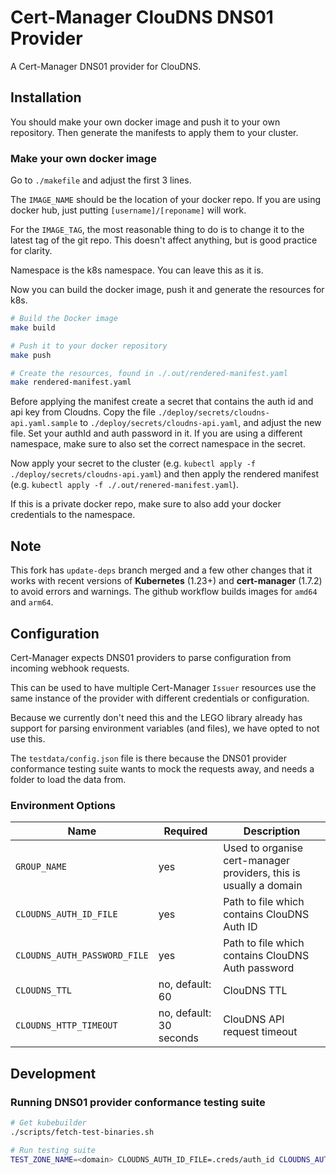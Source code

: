 # Cert-Manager ClouDNS DNS01 Provider

A Cert-Manager DNS01 provider for ClouDNS.

## Installation

You should make your own docker image and push it to your own repository. Then generate the manifests to apply them to your cluster.

### Make your own docker image

Go to `./makefile` and adjust the first 3 lines.

The `IMAGE_NAME` should be the location of your docker repo. If you are using docker hub, just putting `[username]/[reponame]` will work.

For the `IMAGE_TAG`, the most reasonable thing to do is to change it to the latest tag of the git repo. This doesn't affect anything, but is good practice for clarity.

Namespace is the k8s namespace. You can leave this as it is.

Now you can build the docker image, push it and generate the resources for k8s.

```sh
# Build the Docker image
make build

# Push it to your docker repository
make push

# Create the resources, found in ./.out/rendered-manifest.yaml
make rendered-manifest.yaml
```

Before applying the manifest create a secret that contains the auth id and api key from Cloudns. Copy the file `./deploy/secrets/cloudns-api.yaml.sample` to `./deploy/secrets/cloudns-api.yaml`, and adjust the new file. Set your authId and auth password in it. If you are using a different namespace, make sure to also set the correct namespace in the secret.

Now apply your secret to the cluster (e.g. `kubectl apply -f ./deploy/secrets/cloudns-api.yaml`) and then apply the rendered manifest (e.g. `kubectl apply -f ./.out/renered-manifest.yaml`).

If this is a private docker repo, make sure to also add your docker credentials to the namespace.

## Note

This fork has `update-deps` branch merged and a few other changes that it works with recent versions of **Kubernetes** (1.23+) and **cert-manager** (1.7.2) to avoid errors and warnings. The github workflow builds images for `amd64` and `arm64`.

## Configuration

Cert-Manager expects DNS01 providers to parse configuration from incoming webhook requests.

This can be used to have multiple Cert-Manager `Issuer` resources use the same instance of the provider with different credentials or configuration.

Because we currently don't need this and the LEGO library already has support for parsing environment variables (and files), we have opted to not use this.

The `testdata/config.json` file is there because the DNS01 provider conformance testing suite wants to mock the requests away, and needs a folder to load the data from.

### Environment Options

| Name                         | Required                | Description                                                       |
| ---------------------------- | ----------------------- | ----------------------------------------------------------------- |
| `GROUP_NAME`                 | yes                     | Used to organise cert-manager providers, this is usually a domain |
| `CLOUDNS_AUTH_ID_FILE`       | yes                     | Path to file which contains ClouDNS Auth ID                       |
| `CLOUDNS_AUTH_PASSWORD_FILE` | yes                     | Path to file which contains ClouDNS Auth password                 |
| `CLOUDNS_TTL`                | no, default: 60         | ClouDNS TTL                                                       |
| `CLOUDNS_HTTP_TIMEOUT`       | no, default: 30 seconds | ClouDNS API request timeout                                       |

## Development

### Running DNS01 provider conformance testing suite

```bash
# Get kubebuilder
./scripts/fetch-test-binaries.sh

# Run testing suite
TEST_ZONE_NAME=<domain> CLOUDNS_AUTH_ID_FILE=.creds/auth_id CLOUDNS_AUTH_PASSWORD_FILE=.creds/auth_password go test -v .
```
